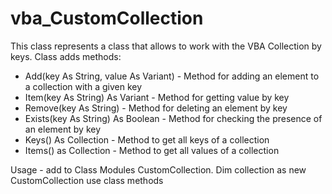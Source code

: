 # vba_CustomCollection
This class represents a class that allows to work with the VBA Collection by keys. 
Class adds methods:
  - Add(key As String, value As Variant) - Method for adding an element to a collection with a given key
  - Item(key As String) As Variant - Method for getting value by key
  - Remove(key As String) - Method for deleting an element by key
  - Exists(key As String) As Boolean - Method for checking the presence of an element by key
  - Keys() As Collection - Method to get all keys of a collection
  - Items() as Collection - Method to get all values of a collection

Usage - add to Class Modules CustomCollection.
Dim collection as new CustomCollection
use class methods    
  
